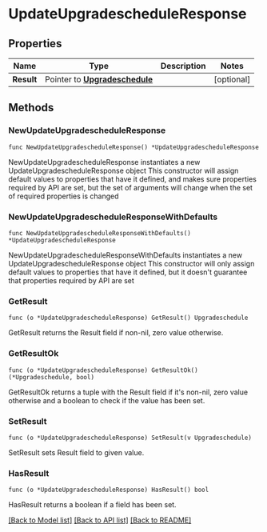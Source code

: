 # UpdateUpgradescheduleResponse

## Properties

Name | Type | Description | Notes
------------ | ------------- | ------------- | -------------
**Result** | Pointer to [**Upgradeschedule**](Upgradeschedule.md) |  | [optional] 

## Methods

### NewUpdateUpgradescheduleResponse

`func NewUpdateUpgradescheduleResponse() *UpdateUpgradescheduleResponse`

NewUpdateUpgradescheduleResponse instantiates a new UpdateUpgradescheduleResponse object
This constructor will assign default values to properties that have it defined,
and makes sure properties required by API are set, but the set of arguments
will change when the set of required properties is changed

### NewUpdateUpgradescheduleResponseWithDefaults

`func NewUpdateUpgradescheduleResponseWithDefaults() *UpdateUpgradescheduleResponse`

NewUpdateUpgradescheduleResponseWithDefaults instantiates a new UpdateUpgradescheduleResponse object
This constructor will only assign default values to properties that have it defined,
but it doesn't guarantee that properties required by API are set

### GetResult

`func (o *UpdateUpgradescheduleResponse) GetResult() Upgradeschedule`

GetResult returns the Result field if non-nil, zero value otherwise.

### GetResultOk

`func (o *UpdateUpgradescheduleResponse) GetResultOk() (*Upgradeschedule, bool)`

GetResultOk returns a tuple with the Result field if it's non-nil, zero value otherwise
and a boolean to check if the value has been set.

### SetResult

`func (o *UpdateUpgradescheduleResponse) SetResult(v Upgradeschedule)`

SetResult sets Result field to given value.

### HasResult

`func (o *UpdateUpgradescheduleResponse) HasResult() bool`

HasResult returns a boolean if a field has been set.


[[Back to Model list]](../README.md#documentation-for-models) [[Back to API list]](../README.md#documentation-for-api-endpoints) [[Back to README]](../README.md)



